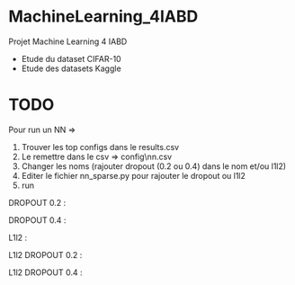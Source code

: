 # MachineLearning_4IABD
Projet Machine Learning 4 IABD

 - Etude du dataset CIFAR-10
 - Etude des datasets Kaggle

# TODO

Pour run un NN =>
1) Trouver les top configs dans le results.csv
2) Le remettre dans le csv => config\nn.csv
3) Changer les noms (rajouter dropout (0.2 ou 0.4) dans le nom et/ou l1l2)
4) Editer le fichier nn_sparse.py pour rajouter le dropout ou l1l2 
5) run



DROPOUT 0.2 :

DROPOUT 0.4 :

L1l2  :

L1l2 DROPOUT 0.2 :

L1l2 DROPOUT 0.4 :

